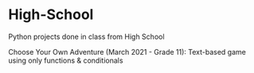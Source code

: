 # High-School
Python projects done in class from High School

Choose Your Own Adventure (March 2021 - Grade 11): Text-based game using only functions & conditionals
